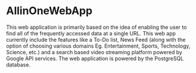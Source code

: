 # AllinOneWebApp

This web application is primarily based on the idea of enabling the user to find all of the frequently accessed data at a single URL. This web app currently include the features like a To-Do list,
News Feed (along with the option of choosing various domains Eg. Entertainment, Sports, Technology, Science, etc.) and a search based video streaming platform powered by Google API
services. The web application is powered by the PostgreSQL database.
